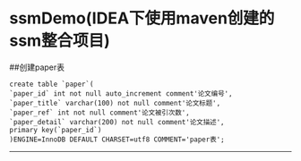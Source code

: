 ssmDemo(IDEA下使用maven创建的ssm整合项目)
=====================================
##创建paper表

    create table `paper`( 
    `paper_id` int not null auto_increment comment'论文编号', 
    `paper_title` varchar(100) not null comment'论文标题', 
    `paper_ref` int not null comment'论文被引次数', 
    `paper_detail` varchar(200) not null comment'论文描述', 
    primary key(`paper_id`) 
    )ENGINE=InnoDB DEFAULT CHARSET=utf8 COMMENT='paper表';
-----
